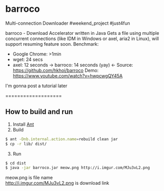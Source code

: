 # barroco
Multi-connection Downloader #weekend_project #just4fun

barroco - Download Accelerator written in Java
Gets a file using multiple concurrent connections (like IDM in Windows or axel, aria2 in Linux), will support resuming feature soon.
Benchmark:
- Google Chrome: >1min
- wget: 24 secs
- axel: 12 seconds
-> barroco: 14 seconds (yay) <-
Source: https://github.com/hkhoi/barroco
Demo: https://www.youtube.com/watch?v=hwpcwgQY45A

I'm gonna post a tutorial later

===================
## How to build and run
1. Install [Ant](http://ant.apache.org/)
2. Build
```bash
$ ant -Dnb.internal.action.name=rebuild clean jar
$ cp -r lib/ dist/
```

3. Run
```bash
$ cd dist
$ java -jar barroco.jar meow.png http://i.imgur.com/MJu3vL2.png
```
meow.png is file name <br>
http://i.imgur.com/MJu3vL2.png is download link
